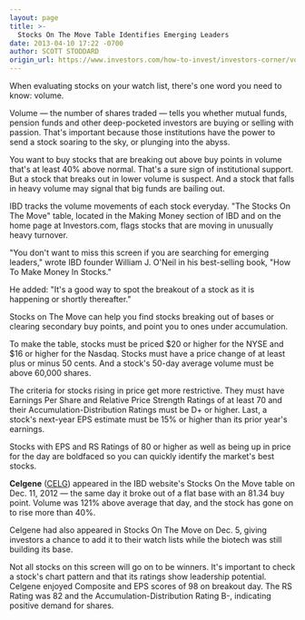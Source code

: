 ```yaml
---
layout: page
title: >-
  Stocks On The Move Table Identifies Emerging Leaders
date: 2013-04-10 17:22 -0700
author: SCOTT STODDARD
origin_url: https://www.investors.com/how-to-invest/investors-corner/volume-is-key-to-winning-stocks/
---
```


When evaluating stocks on your watch list, there's one word you need to know: volume.

Volume — the number of shares traded — tells you whether mutual funds, pension funds and other deep-pocketed investors are buying or selling with passion. That's important because those institutions have the power to send a stock soaring to the sky, or plunging into the abyss.

You want to buy stocks that are breaking out above buy points in volume that's at least 40% above normal. That's a sure sign of institutional support. But a stock that breaks out in lower volume is suspect. And a stock that falls in heavy volume may signal that big funds are bailing out.

IBD tracks the volume movements of each stock everyday. "The Stocks On The Move" table, located in the Making Money section of IBD and on the home page at Investors.com, flags stocks that are moving in unusually heavy turnover.

"You don't want to miss this screen if you are searching for emerging leaders," wrote IBD founder William J. O'Neil in his best-selling book, "How To Make Money In Stocks."

He added: "It's a good way to spot the breakout of a stock as it is happening or shortly thereafter."

Stocks on The Move can help you find stocks breaking out of bases or clearing secondary buy points, and point you to ones under accumulation.

To make the table, stocks must be priced \$20 or higher for the NYSE and \$16 or higher for the Nasdaq. Stocks must have a price change of at least plus or minus 50 cents. And a stock's 50-day average volume must be above 60,000 shares.

The criteria for stocks rising in price get more restrictive. They must have Earnings Per Share and Relative Price Strength Ratings of at least 70 and their Accumulation-Distribution Ratings must be D+ or higher. Last, a stock's next-year EPS estimate must be 15% or higher than its prior year's earnings.

Stocks with EPS and RS Ratings of 80 or higher as well as being up in price for the day are boldfaced so you can quickly identify the market's best stocks.

**Celgene** ([CELG](https://research.investors.com/quote.aspx?symbol=CELG)) appeared in the IBD website's Stocks On the Move table on Dec. 11, 2012 — the same day it broke out of a flat base with an 81.34 buy point. Volume was 121% above average that day, and the stock has gone on to rise more than 40%.

Celgene had also appeared in Stocks On The Move on Dec. 5, giving investors a chance to add it to their watch lists while the biotech was still building its base.

Not all stocks on this screen will go on to be winners. It's important to check a stock's chart pattern and that its ratings show leadership potential. Celgene enjoyed Composite and EPS scores of 98 on breakout day. The RS Rating was 82 and the Accumulation-Distribution Rating B-, indicating positive demand for shares.

